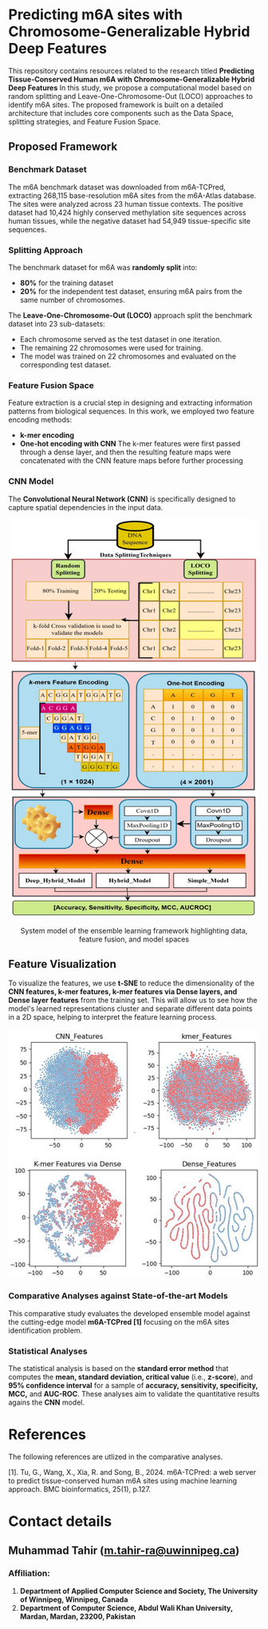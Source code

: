 # Predicting m6A sites with Chromosome-Generalizable Hybrid Deep Features
This repository contains resources related to the research titled **Predicting Tissue-Conserved Human m6A with Chromosome-Generalizable Hybrid Deep Features** In this study, we propose a computational model based on random splitting and Leave-One-Chromosome-Out (LOCO) approaches to identify m6A sites. The proposed framework is built on a detailed architecture that includes core components such as the Data Space, splitting strategies, and Feature Fusion Space.

## Proposed Framework
### Benchmark Dataset
The m6A benchmark dataset was downloaded from m6A-TCPred, extracting 268,115 base-resolution m6A sites from the m6A-Atlas database. The sites were analyzed across 23 human tissue contexts. The positive dataset had 10,424 highly conserved methylation site sequences across human tissues, while the negative dataset had 54,949 tissue-specific site sequences.

### Splitting Approach
The benchmark dataset for m6A was **randomly split** into:
 - **80%** for the training dataset
  - **20%** for the independent test dataset, ensuring m6A pairs from the same number of chromosomes.
  
  The **Leave-One-Chromosome-Out (LOCO)** approach split the benchmark dataset into 23 sub-datasets:
  - Each chromosome served as the test dataset in one iteration.
  - The remaining 22 chromosomes were used for training.  
- The model was trained on 22 chromosomes and evaluated on the corresponding test dataset.

### Feature Fusion Space
Feature extraction is a crucial step in designing and extracting information patterns from biological sequences. In this work, we employed two feature encoding methods:
-	**k-mer encoding**
- **One-hot encoding with CNN**
The k-mer features were first passed through a dense layer, and then the resulting feature maps were concatenated with the CNN feature maps before further processing

### CNN Model
The **Convolutional Neural Network (CNN)** is specifically designed to capture spatial dependencies in the input data.

<p align="center">
<img src="https://github.com/malikmtahir/LOCO-m6A/blob/main/Figures/Frame_work.jpg" width="500" height="800">

<p align="center">
System model of the ensemble learning framework highlighting data, feature fusion, and model spaces

## Feature Visualization
To visualize the features, we use **t-SNE** to reduce the dimensionality of the **CNN features, k-mer features, k-mer features via Dense layers, and Dense layer features** from the training set. This will allow us to see how the model's learned representations cluster and separate different data points in a 2D space, helping to interpret the feature learning process.

<p align="center">
<img src="https://github.com/malikmtahir/LOCO-m6A/blob/main/Figures/t-SEN.jpg" width="550" height="500">  <p align="right">


### Comparative Analyses against State-of-the-art Models
This comparative study evaluates the developed ensemble model against the cutting-edge model **m6A-TCPred [1]** focusing on the m6A sites identification problem.
  
### Statistical Analyses
The statistical analysis is based on the **standard error method** that computes the **mean, standard deviation, critical value** (i.e., **z-score**), and **95% confidence interval** for a sample of **accuracy, sensitivity, specificity, MCC,** and **AUC-ROC**. These analyses aim to validate the quantitative results agains the **CNN** model.

  
# References 
The following references are utlized in the comparative analyses.

[1]. Tu, G., Wang, X., Xia, R. and Song, B., 2024. m6A-TCPred: a web server to predict tissue-conserved human m6A sites using machine learning approach. BMC bioinformatics, 25(1), p.127.


# Contact details
## Muhammad Tahir (m.tahir-ra@uwinnipeg.ca)
### Affiliation:
1. **Department of Applied Computer Science and Society, The University of Winnipeg, Winnipeg, Canada**
2. **Department of Computer Science, Abdul Wali Khan University, Mardan, Mardan, 23200, Pakistan**
